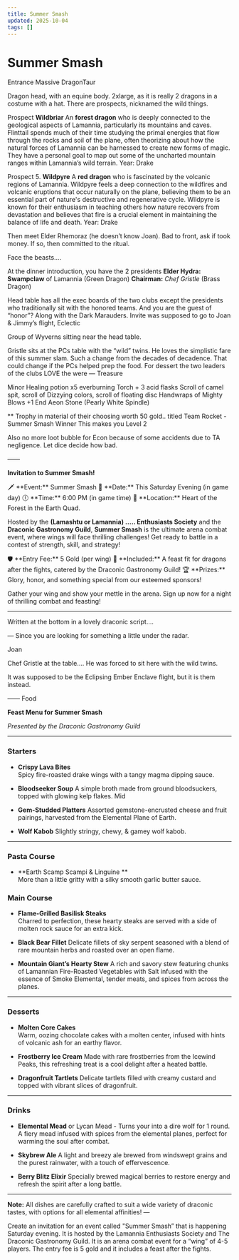 ```yaml
---
title: Summer Smash
updated: 2025-10-04
tags: []
---
```


# Summer Smash


Entrance
Massive DragonTaur

Dragon head, with an equine body. 2xlarge, as it is really 2 dragons in a costume with a hat. There are prospects, nicknamed the wild things.

Prospect **Wildbriar**
An **forest dragon** who is deeply connected to the geological aspects of Lamannia, particularly its mountains and caves. Flinttail spends much of their time studying the primal energies that flow through the rocks and soil of the plane, often theorizing about how the natural forces of Lamannia can be harnessed to create new forms of magic. They have a personal goal to map out some of the uncharted mountain ranges within Lamannia’s wild terrain.
Year: Drake

Prospect 5. **Wildpyre**
A **red dragon** who is fascinated by the volcanic regions of Lamannia. Wildpyre feels a deep connection to the wildfires and volcanic eruptions that occur naturally on the plane, believing them to be an essential part of nature's destructive and regenerative cycle. Wildpyre is known for their enthusiasm in teaching others how nature recovers from devastation and believes that fire is a crucial element in maintaining the balance of life and death.
Year: Drake

Then meet Elder Rhemoraz (he doesn’t know Joan). Bad to front, ask if took money. If so, then committed to the ritual.


Face the beasts….

At the dinner introduction, you have the 2 presidents
 **Elder Hydra: Swampclaw**  of Lamannia (Green Dragon)
 **Chairman:** *Chef Gristle* (Brass Dragon)

Head table has all the exec boards of the two clubs except the presidents who traditionally sit with the honored teams.  And you are the guest of “honor”? Along with the Dark Marauders. Invite was supposed to go to Joan & Jimmy’s flight, Eclectic

Group of Wyverns sitting near the head table.

Gristle sits at the PCs table with the “wild” twins. He loves the simplistic fare of this summer slam. Such a change from the decades of decadence. That could change if the PCs helped prep the food. For dessert the two leaders of the clubs LOVE the were
—
Treasure

Minor Healing potion x5
everburning Torch + 3 acid flasks
Scroll of camel spit, scroll of Dizzying colors, scroll of floating disc
Handwraps of Mighty Blows +1
End Aeon Stone (Pearly White Spindle)

** Trophy in material of their choosing worth 50 gold.. titled Team Rocket - Summer Smash Winner
This makes you Level 2

Also no more loot bubble for Econ because of some accidents due to TA negligence. Let dice decide how bad.

——

**Invitation to Summer Smash!**

 <span style="font-family: .AppleColorEmojiUI;">
     🗡️
 </span> **Event:** Summer Smash
 <span style="font-family: .AppleColorEmojiUI;">
     📅
 </span> **Date:** This Saturday Evening  (in game day)
 <span style="font-family: .AppleColorEmojiUI;">
     🕕
 </span> **Time:** 6:00 PM  (in game time)
 <span style="font-family: .AppleColorEmojiUI;">
     📍
 </span> **Location:** Heart of the Forest in the Earth Quad.

Hosted by the **(Lamashtu or Lamannia) ….. Enthusiasts Society** and the **Draconic Gastronomy Guild**, **Summer Smash** is the ultimate arena combat event, where wings will face thrilling challenges! Get ready to battle in a contest of strength, skill, and strategy!

 <span style="font-family: .AppleColorEmojiUI;">
     🛡️
 </span> **Entry Fee:** 5 Gold (per wing)
 <span style="font-family: .AppleColorEmojiUI;">
     🍗
 </span> **Included:** A feast fit for dragons after the fights, catered by the Draconic Gastronomy Guild!

 <span style="font-family: .AppleColorEmojiUI;">
     🏆
 </span> **Prizes:** Glory, honor, and something special from our esteemed sponsors!

Gather your wing and show your mettle in the arena. Sign up now for a night of thrilling combat and feasting!

---
Written at the bottom in a lovely draconic script….

— Since you are looking for something a little under the radar.

Joan




Chef Gristle at the table….
He was forced to sit here with the wild twins.

It was supposed to be the Eclipsing Ember Enclave flight, but it is them instead.

——
Food

**Feast Menu for Summer Smash**  

*Presented by the Draconic Gastronomy Guild*

---

### **Starters**

- **Crispy Lava Bites**  
  Spicy fire-roasted drake wings with a tangy magma dipping sauce.

- **Bloodseeker Soup**
  A simple broth made from ground bloodsuckers, topped with glowing kelp flakes. Mid

- **Gem-Studded Platters**
  Assorted gemstone-encrusted cheese and fruit pairings, harvested from the Elemental Plane of Earth.

- **Wolf Kabob**
  Slightly stringy, chewy, & gamey wolf kabob.

---

### **Pasta Course**

- **Earth Scamp Scampi & Linguine **  
  More than a little gritty with a silky smooth garlic butter sauce.


### **Main Course**

- **Flame-Grilled Basilisk Steaks**  
  Charred to perfection, these hearty steaks are served with a side of molten rock sauce for an extra kick.

- **Black Bear Fillet**
  Delicate fillets of sky serpent seasoned with a blend of rare mountain herbs and roasted over an open flame.

- **Mountain Giant’s Hearty Stew**
  A rich and savory stew featuring chunks of Lamannian Fire-Roasted Vegetables with Salt infused with the essence of Smoke Elemental, tender meats, and spices from across the planes.

---

### **Desserts**

- **Molten Core Cakes**  
  Warm, oozing chocolate cakes with a molten center, infused with hints of volcanic ash for an earthy flavor.

- **Frostberry Ice Cream**
  Made with rare frostberries from the Icewind Peaks, this refreshing treat is a cool delight after a heated battle.

- **Dragonfruit Tartlets**
  Delicate tartlets filled with creamy custard and topped with vibrant slices of dragonfruit.

---

### **Drinks**

- **Elemental Mead**  or Lycan Mead - Turns your into a dire wolf for 1 round. 
  A fiery mead infused with spices from the elemental planes, perfect for warming the soul after combat.

- **Skybrew Ale**
  A light and breezy ale brewed from windswept grains and the purest rainwater, with a touch of effervescence.

- **Berry Blitz Elixir**
  Specially brewed magical berries to restore energy and refresh the spirit after a long battle.

---

**Note:** All dishes are carefully crafted to suit a wide variety of draconic tastes, with options for all elemental affinities!
—

Create an invitation for an event called "Summer Smash” that is happening Saturday evening. It is hosted by the Lamannia Enthusiasts Society and The Draconic Gastronomy Guild. It is an arena combat event for a “wing” of 4-5 players. The entry fee is 5 gold and it includes a feast after the fights.
